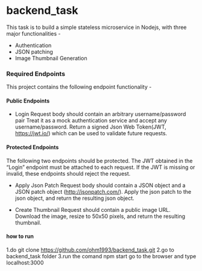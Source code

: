 # backend_task
This task is to build a simple stateless microservice in Nodejs, with three major functionalities -
- Authentication
- JSON patching
- Image Thumbnail Generation

### Required Endpoints

This project contains  the following endpoint functionality -

#### Public Endpoints
- Login
Request body should contain an arbitrary username/password pair
Treat it as a mock authentication service and accept any username/password.
Return a signed Json Web Token(JWT, https://jwt.io/) which can be used to validate future requests.


#### Protected Endpoints
The following two endpoints should be protected. The JWT obtained in the “Login” endpoint must be attached to each request.  If the JWT is missing or invalid, these endpoints should reject the request.

- Apply Json Patch
Request body should contain a JSON object and a JSON patch object (http://jsonpatch.com/).
Apply the json patch to the json object, and return the resulting json object.

- Create Thumbnail
Request should contain a public image URL.
Download the image, resize to 50x50 pixels, and return the resulting thumbnail.

#### how to run
1.do git clone https://github.com/ohm1993/backend_task.git
2.go to backend_task folder
3.run the comand npm start
go to the browser and type localhost:3000  
